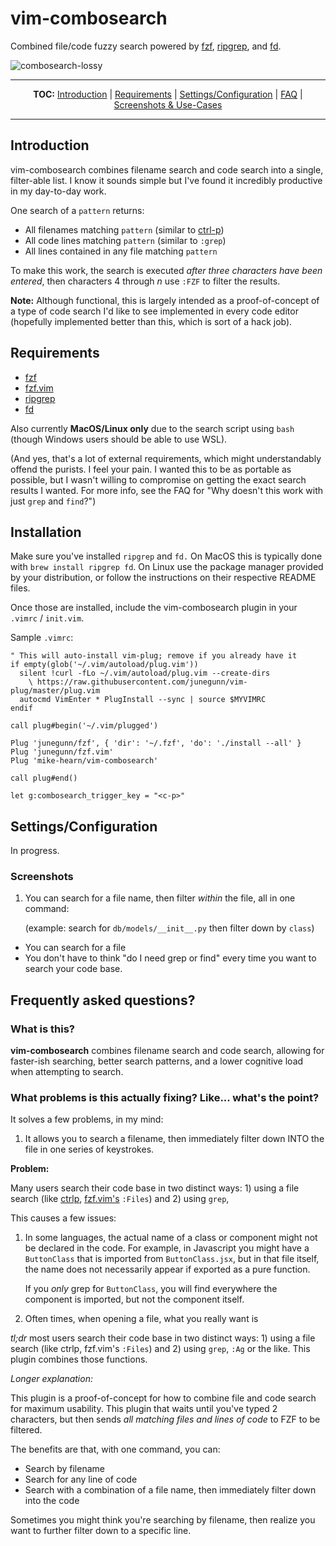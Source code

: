 # vim-combosearch

Combined file/code fuzzy search powered by
[fzf](https://github.com/junegunn/fzf),
[ripgrep](https://github.com/BurntSushi/ripgrep), and
[fd](https://github.com/sharkdp/fd).

![combosearch-lossy](https://user-images.githubusercontent.com/1016999/63821364-b8e72700-c91a-11e9-972a-770614775732.gif)

<hr/>
<p align="center"><b>TOC:</b>
<a href="#introduction">Introduction</a> |
<a href="#requirements">Requirements</a> |
<a href="#settings">Settings/Configuration</a> |
<a href="#faq">FAQ</a> |
<a href="#screenshots">Screenshots & Use-Cases</a>
<hr/>

## Introduction

vim-combosearch combines filename search and code search into a single,
filter-able list. I know it sounds simple but I've found it incredibly
productive in my day-to-day work.

One search of a `pattern` returns:

* All filenames matching `pattern` (similar to [ctrl-p](https://github.com/kien/ctrlp.vim))
* All code lines matching `pattern` (similar to `:grep`)
* All lines contained in any file matching `pattern`

To make this work, the search is executed *after three characters have been
entered*, then characters 4 through *n* use `:FZF` to filter the results.

<b>Note:</b> Although functional, this is largely intended as a
proof-of-concept of a type of code search I'd like to see implemented in every
code editor (hopefully implemented better than this, which is sort of a hack
job).

## Requirements

* [fzf](https://github.com/junegunn/fzf)
* [fzf.vim](https://github.com/junegunn/fzf.vim)
* [ripgrep](https://github.com/BurntSushi/ripgrep)
* [fd](https://github.com/sharkdp/fd)

Also currently <b>MacOS/Linux only</b> due to the search script using `bash`
(though Windows users should be able to use WSL).

(And yes, that's a lot of external requirements, which might understandably
offend the purists. I feel your pain. I wanted this to be as portable as
possible, but I wasn't willing to compromise on getting the exact search
results I wanted. For more info, see the FAQ for "Why doesn't this work with
just `grep` and `find`?")

## Installation

Make sure you've installed `ripgrep` and `fd.` On MacOS this is typically
done with `brew install ripgrep fd`. On Linux use the package manager
provided by your distribution, or follow the instructions on their respective
README files.

Once those are installed, include the vim-combosearch plugin in your `.vimrc` /
`init.vim`.

Sample `.vimrc`:

```vim
" This will auto-install vim-plug; remove if you already have it
if empty(glob('~/.vim/autoload/plug.vim'))
  silent !curl -fLo ~/.vim/autoload/plug.vim --create-dirs
    \ https://raw.githubusercontent.com/junegunn/vim-plug/master/plug.vim
  autocmd VimEnter * PlugInstall --sync | source $MYVIMRC
endif

call plug#begin('~/.vim/plugged')

Plug 'junegunn/fzf', { 'dir': '~/.fzf', 'do': './install --all' }
Plug 'junegunn/fzf.vim'
Plug 'mike-hearn/vim-combosearch'

call plug#end()

let g:combosearch_trigger_key = "<c-p>"
```

## Settings/Configuration

In progress.

### Screenshots

1. You can search for a file name, then filter _within_ the file, all in one
   command:

   (example: search for `db/models/__init__.py` then filter down by `class`)

* You can search for a file
* You don't have to think "do I need grep or find" every time you want to
	search your code base.


## Frequently asked questions?

### What is this?

<b>vim-combosearch</b> combines filename search and code search, allowing for faster-ish
searching, better search patterns, and a lower cognitive load when attempting
to search.

### What problems is this actually fixing? Like... what's the point?

It solves a few problems, in my mind:

1. It allows you to search a filename, then immediately filter down INTO the
   file in one series of keystrokes.

<b>Problem:</b>

Many users search their code base in two distinct ways: 1) using a file search
(like [ctrlp](https://github.com/kien/ctrlp.vim),
[fzf.vim's](https://github.com/junegunn/fzf.vim) `:Files`) and 2) using `grep`,

This causes a few issues:

1. In some languages, the actual name of a class or component might not be
   declared in the code. For example, in Javascript you might have a
   `ButtonClass` that is imported from `ButtonClass.jsx`, but in that file
   itself, the name does not necessarily appear if exported as a pure function.

   If you *only* grep for `ButtonClass`, you will find everywhere the component
   is imported, but not the component itself.

2. Often times, when opening a file, what you really want is

*tl;dr* most users search their code base in two distinct ways: 1) using a file
search (like ctrlp, fzf.vim's `:Files`) and 2) using `grep`, `:Ag` or the like.
This plugin combines those functions.

*Longer explanation:*

This plugin is a proof-of-concept for how to combine file and code search for
maximum usability.  This plugin that waits until you've typed 2 characters, but
then sends *all matching files and lines of code* to FZF to be filtered.

The benefits are that, with one command, you can:

* Search by filename
* Search for any line of code
* Search with a combination of a file name, then immediately filter down into the code

Sometimes you might think you're searching by filename, then realize you want
to further filter down to a specific line.
